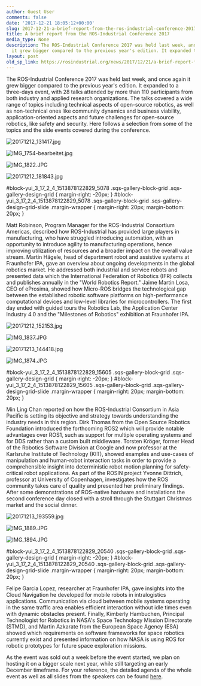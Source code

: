 ```yaml
---
author: Guest User
comments: false
date: '2017-12-21 18:05:12+00:00'
slug: 2017-12-21-a-brief-report-from-the-ros-industrial-conference-2017
title: A brief report from the ROS-Industrial Conference 2017
media_type: None
description: The ROS-Industrial Conference 2017 was held last week, and once again
  it grew bigger compared to the previous year's edition. It expanded to a ...
layout: post
old_sp_link: https://rosindustrial.org/news/2017/12/21/a-brief-report-from-the-ros-industrial-conference-2017
---
```


The ROS-Industrial Conference 2017 was held last week, and once again it grew bigger compared to the previous year's edition. It expanded to a three-days event, with 28 talks attended by more than 110 participants from both industry and applied research organizations. The talks covered a wide range of topics including technical aspects of open-source robotics, as well as non-technical ones like community dynamics and business viability, application-oriented aspects and future challenges for open-source robotics, like safety and security. Here follows a selection from some of the topics and the side events covered during the conference.

![20171212_131417.jpg](https://images.squarespace-cdn.com/content/v1/51df34b1e4b08840dcfd2841/1513878314115-UOUHPPHTYH8AO3YNX21V/20171212_131417.jpg)

![IMG_1754-bearbeitet.jpg](https://images.squarespace-cdn.com/content/v1/51df34b1e4b08840dcfd2841/1513878293288-W3IDPRG9RY2825SEZU96/IMG_1754-bearbeitet.jpg)

![IMG_1822.JPG](https://images.squarespace-cdn.com/content/v1/51df34b1e4b08840dcfd2841/1513878245432-WBR7J5VXV6HEI6CVHG5R/IMG_1822.JPG)

![20171212_181843.jpg](https://images.squarespace-cdn.com/content/v1/51df34b1e4b08840dcfd2841/1513878385267-DXWD3LF393TG6LZCKDSY/20171212_181843.jpg)

#block-yui\_3\_17\_2\_4\_1513878122829\_5078 .sqs-gallery-block-grid .sqs-gallery-design-grid { margin-right: -20px; }
#block-yui\_3\_17\_2\_4\_1513878122829\_5078 .sqs-gallery-block-grid .sqs-gallery-design-grid-slide .margin-wrapper { margin-right: 20px; margin-bottom: 20px; }

Matt Robinson, Program Manager for the ROS-Industrial Consortium Americas, described how ROS-Industrial has provided large players in manufacturing, who have struggled introducing automation, with an opportunity to introduce agility to manufacturing operations, hence improving utilization of resources and a broader impact on the overall value stream. Martin Hägele, head of department robot and assistive systems at Fraunhofer IPA, gave an overview about ongoing developments in the global robotics market. He addressed both industrial and service robots and presented data which the International Federation of Robotics (IFR) collects and publishes annually in the "World Robotics Report." Jaime Martin Losa, CEO of eProsima, showed how Micro-ROS bridges the technological gap between the established robotic software platforms on high-performance computational devices and low-level libraries for microcontrollers. The first day ended with guided tours the Robotics Lab, the Application Center Industry 4.0 and the "Milestones of Robotics" exhibition at Fraunhofer IPA.

![20171212_152153.jpg](https://images.squarespace-cdn.com/content/v1/51df34b1e4b08840dcfd2841/1513878713120-LHTKMMB2HA7DC8D67JA8/20171212_152153.jpg)

![IMG_1837.JPG](https://images.squarespace-cdn.com/content/v1/51df34b1e4b08840dcfd2841/1513878768583-O7ZEIEGMFS2X410FYA9A/IMG_1837.JPG)

![20171213_144418.jpg](https://images.squarespace-cdn.com/content/v1/51df34b1e4b08840dcfd2841/1513878915064-HPU15BHY1OQYT11WKKN5/20171213_144418.jpg)

![IMG_1874.JPG](https://images.squarespace-cdn.com/content/v1/51df34b1e4b08840dcfd2841/1513878883199-U0Z2570UNK8CLWE111VD/IMG_1874.JPG)

#block-yui\_3\_17\_2\_4\_1513878122829\_15605 .sqs-gallery-block-grid .sqs-gallery-design-grid { margin-right: -20px; }
#block-yui\_3\_17\_2\_4\_1513878122829\_15605 .sqs-gallery-block-grid .sqs-gallery-design-grid-slide .margin-wrapper { margin-right: 20px; margin-bottom: 20px; }

Min Ling Chan reported on how the ROS-Industrial Consortium in Asia Pacific is setting its objective and strategy towards understanding the industry needs in this region. Dirk Thomas from the Open Source Robotics Foundation introduced the forthcoming ROS2 which will provide notable advantages over ROS1, such as support for multiple operating systems and for DDS rather than a custom built middleware. Torsten Kröger, former Head of the Robotics Software Division at Google and now professor at the Karlsruhe Institute of Technology (KIT), showed examples and use-cases of manipulation and human-robot interaction tasks in order to provide a comprehensible insight into deterministic robot motion planning for safety-critical robot applications. As part of the ROSIN project Yvonne Dittrich, professor at University of Copenhagen, investigates how the ROS community takes care of quality and presented her preliminary findings. After some demonstrations of ROS-native hardware and installations the second conference day closed with a stroll through the Stuttgart Christmas market and the social dinner.

![20171213_193559.jpg](https://images.squarespace-cdn.com/content/v1/51df34b1e4b08840dcfd2841/1513879117618-A3SN4IONZGSSMUTSP96Z/20171213_193559.jpg)

![IMG_1889.JPG](https://images.squarespace-cdn.com/content/v1/51df34b1e4b08840dcfd2841/1513879021146-VTJMPFHX0B2SXPRSOB6A/IMG_1889.JPG)

![IMG_1894.JPG](https://images.squarespace-cdn.com/content/v1/51df34b1e4b08840dcfd2841/1513879159354-XVYVD303ZPO08XD5X3RO/IMG_1894.JPG)

#block-yui\_3\_17\_2\_4\_1513878122829\_20540 .sqs-gallery-block-grid .sqs-gallery-design-grid { margin-right: -20px; }
#block-yui\_3\_17\_2\_4\_1513878122829\_20540 .sqs-gallery-block-grid .sqs-gallery-design-grid-slide .margin-wrapper { margin-right: 20px; margin-bottom: 20px; }

Felipe Garcia Lopez, researcher at Fraunhofer IPA, gave insights into the Cloud Navigation he developed for mobile robots in intralogistics applications. Communication via cloud between mobile systems operating in the same traffic area enables efficient interaction without idle times even with dynamic obstacles present. Finally, Kimberly Hambuchen, Principal Technologist for Robotics in NASA's Space Technology Mission Directorate (STMD), and Martin Azkarate from the European Space Agency (ESA) showed which requirements on software frameworks for space robotics currently exist and presented information on how NASA is using ROS for robotic prototypes for future space exploration missions.

As the event was sold out a week before the event started, we plan on hosting it on a bigger scale next year, while still targeting an early December timeframe. For your reference, the detailed agenda of the whole event as well as all slides from the speakers can be found [here](http://rosindustrial.org/events/2017/12/12/ros-industrial-conference-2017).


